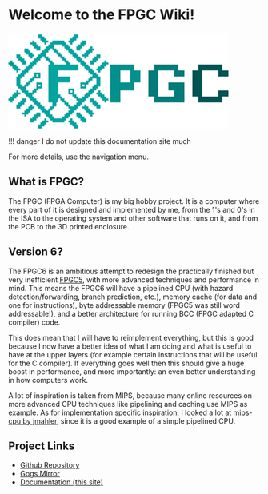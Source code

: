 # Welcome to the FPGC Wiki!

[![FPGC Logo](images/logo_big_alpha.png)](https://www.github.com/b4rt-dev/fpgc6)


!!! danger
    I do not update this documentation site much

For more details, use the navigation menu.

## What is FPGC?
The FPGC (FPGA Computer) is my big hobby project. It is a computer where every part of it is designed and implemented by me, from the 1's and 0's in the ISA to the operating system and other software that runs on it, and from the PCB to the 3D printed enclosure.

## Version 6?
The FPGC6 is an ambitious attempt to redesign the practically finished but very inefficient [FPGC5](https://github.com/b4rt-dev/FPGC5), with more advanced techniques and performance in mind. This means the FPGC6 will have a pipelined CPU (with hazard detection/forwarding, branch prediction, etc.), memory cache (for data and one for instructions), byte addressable memory (FPGC5 was still word addressable!), and a better architecture for running BCC (FPGC adapted C compiler) code.

This does mean that I will have to reimplement everything, but this is good because I now have a better idea of what I am doing and what is useful to have at the upper layers (for example certain instructions that will be useful for the C compiler). If everything goes well then this should give a huge boost in performance, and more importantly: an even better understanding in how computers work.

A lot of inspiration is taken from MIPS, because many online resources on more advanced CPU techniques like pipelining and caching use MIPS as example. As for implementation specific inspiration, I looked a lot at [mips-cpu by jmahler](https://github.com/jmahler/mips-cpu), since it is a good example of a simple pipelined CPU.

## Project Links
- [Github Repository](https://www.github.com/b4rt-dev/FPGC6)
- [Gogs Mirror](https://www.b4rt.nl/git/bart/FPGC6-mirror)
- [Documentation (this site)](https://www.b4rt.nl/fpgc)